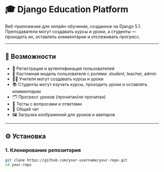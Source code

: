 # 🎓 Django Education Platform

Веб-приложение для онлайн-обучения, созданное на Django 5.1. Преподаватели могут создавать курсы и уроки, а студенты — проходить их, оставлять комментарии и отслеживать прогресс.

---

## 📌 Возможности

- 🔐 Регистрация и аутентификация пользователей
- 👤 Кастомная модель пользователя с ролями: student, teacher, admin
- 🧑‍🏫 Учителя могут создавать курсы и уроки
- 📚 Студенты могут изучать курсы, проходить уроки и оставлять комментарии
- 🗂 Прогресс уроков (прочитан/не прочитан)
- 🧪 Тесты с вопросами и ответами
- 💬 Общий чат
- 🖼 Загрузка изображений для уроков и аватаров

---

## ⚙️ Установка

### 1. Клонирование репозитория

```bash
git clone https://github.com/your-username/your-repo.git
cd your-repo
